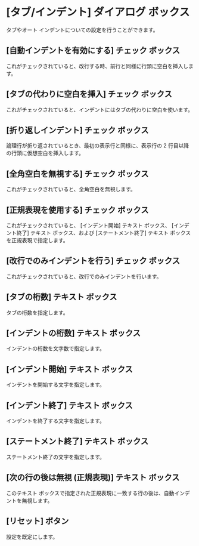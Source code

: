 # \[タブ/インデント\] ダイアログ ボックス

タブやオート インデントについての設定を行うことができます。

## \[自動インデントを有効にする\] チェック ボックス

これがチェックされていると、改行する時、前行と同様に行頭に空白を挿入します。

## \[タブの代わりに空白を挿入\] チェック ボックス

これがチェックされていると、インデントにはタブの代わりに空白を使います。

## \[折り返しインデント\] チェック ボックス

論理行が折り返されているとき、最初の表示行と同様に、表示行の 2 行目以降の行頭に仮想空白を挿入します。

## \[全角空白を無視する\] チェック ボックス

これがチェックされていると、全角空白を無視します。

## \[正規表現を使用する\] チェック ボックス

これがチェックされていると、 \[インデント開始\] テキスト ボックス、 \[インデント終了\] テキスト ボックス、および
\[ステートメント終了\] テキスト ボックスを正規表現で指定します。

## \[改行でのみインデントを行う\] チェック ボックス

これがチェックされていると、改行でのみインデントを行います。

## \[タブの桁数\] テキスト ボックス

タブの桁数を指定します。

## \[インデントの桁数\] テキスト ボックス

インデントの桁数を文字数で指定します。

## \[インデント開始\] テキスト ボックス

インデントを開始する文字を指定します。

## \[インデント終了\] テキスト ボックス

インデントを終了する文字を指定します。

## \[ステートメント終了\] テキスト ボックス

ステートメント終了の文字を指定します。

## \[次の行の後は無視 (正規表現)\] テキスト ボックス

このテキスト ボックスで指定された正規表現に一致する行の後は、自動インデントを無視します。

## \[リセット\] ボタン

設定を既定にします。

